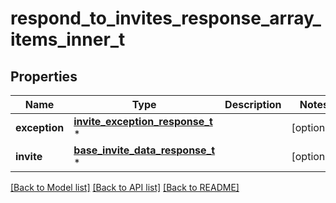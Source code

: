 # respond_to_invites_response_array_items_inner_t

## Properties
Name | Type | Description | Notes
------------ | ------------- | ------------- | -------------
**exception** | [**invite_exception_response_t**](invite_exception_response.md) \* |  | [optional] 
**invite** | [**base_invite_data_response_t**](base_invite_data_response.md) \* |  | [optional] 

[[Back to Model list]](../README.md#documentation-for-models) [[Back to API list]](../README.md#documentation-for-api-endpoints) [[Back to README]](../README.md)


